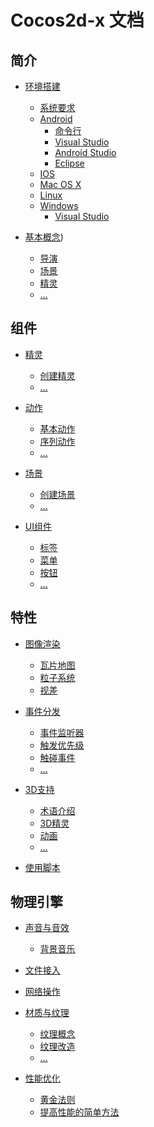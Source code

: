 # Cocos2d-x 文档

## 简介

- [环境搭建](./installation/index.md)
    - [系统要求](installation/A.md)
    - [Android](installation/Android-terminal.md)
        - [命令行](installation/Android-terminal.md)
        - [Visual Studio](installation/Android-VisualStudio.md)
        - [Android Studio](installation/Android-Studio.md)
        - [Eclipse](installation/Android-Eclipse.md)
    - [IOS](installation/iOS.md)
    - [Mac OS X](installation/OSX.md)
    - [Linux](installation/Linux.md)
    - [Windows](installation/Windows.md)
        - [Visual Studio](installation/Windows.md)

- [基本概念](./action/zh.md))
    - [导演]()
    - [场景]()
    - [精灵]()
    - [...]()

## 组件

- [精灵]()
    - [创建精灵]()
    - [...]()

- [动作](./action/zh.md)
    - [基本动作](./action/zh.md)
    - [序列动作]()
    - [...]()

- [场景]()
    - [创建场景]()
    - [...]()

- [UI组件]()
    - [标签]()
    - [菜单]()
    - [按钮]()
    - [...]()

## 特性

- [图像渲染]()
    - [瓦片地图]()
    - [粒子系统]()
    - [视差]()

- [事件分发]()
    - [事件监听器]()
    - [触发优先级]()
    - [触碰事件]()
    - [...]()

- [3D支持]()
    - [术语介绍]()
    - [3D精灵]()
    - [动画]()
    - [...]()

- [使用脚本]()

## 物理引擎

- [声音与音效]()
    - [背景音乐](./audio-and-effect/zh.md)
- [文件接入]()
- [网络操作]()
- [材质与纹理]()
    - [纹理概念]()
    - [纹理改造]()
    - [...]()

- [性能优化]()
    - [黄金法则]()
    - [提高性能的简单方法]()